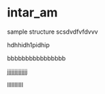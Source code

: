 # intar_am
sample structure 
scsdvdfvfdvvv

hdhhidh1pidhip



bbbbbbbbbbbbbbbb

jjjjjjjjjjjjjj


lllllllllll